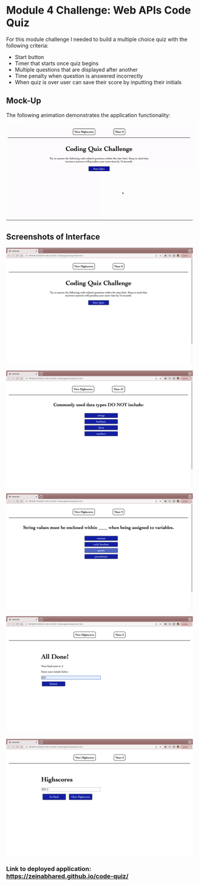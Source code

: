 # Module 4 Challenge: Web APIs Code Quiz 

For this module challenge I needed to build a multiple choice quiz with the following criteria: 
* Start button 
* Timer that starts once quiz begins 
* Multiple questions that are displayed after another 
* Time penalty when question is answered incorrectly 
* When quiz is over user can save their score by inputting their initials 

## Mock-Up 

The following animation demonstrates the application functionality: 

![code quiz webpage animation](./assets/images/codequiz.gif)

## Screenshots of Interface 

![screenshot of first page](./assets/images/code-quiz1.png) 

![screenshot of question 1](./assets/images/code-quiz2.png)

![screenshot of questions](./assets/images/code-quiz3.png)

![screenshot of end of quiz](./assets/images/code-quiz4.png)

![screenshot of scoreboard](./assets/images/code-quiz5.png)

### Link to deployed application: https://zeinabhared.github.io/code-quiz/

